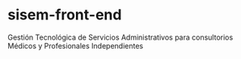 # sisem-front-end
Gestión Tecnológica de Servicios Administrativos para consultorios Médicos y Profesionales Independientes
